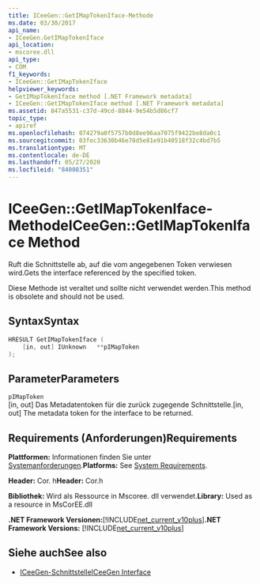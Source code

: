 ```yaml
---
title: ICeeGen::GetIMapTokenIface-Methode
ms.date: 03/30/2017
api_name:
- ICeeGen.GetIMapTokenIface
api_location:
- mscoree.dll
api_type:
- COM
f1_keywords:
- ICeeGen::GetIMapTokenIface
helpviewer_keywords:
- GetIMapTokenIface method [.NET Framework metadata]
- ICeeGen::GetIMapTokenIface method [.NET Framework metadata]
ms.assetid: 847a5531-c37d-49cd-8844-9e54b5d86cf7
topic_type:
- apiref
ms.openlocfilehash: 074279a0f5757b0d8ee96aa7075f9422be8da0c1
ms.sourcegitcommit: 03fec33630b46e78d5e81e91b40518f32c4bd7b5
ms.translationtype: MT
ms.contentlocale: de-DE
ms.lasthandoff: 05/27/2020
ms.locfileid: "84008351"
---
```

# <a name="iceegengetimaptokeniface-method"></a><span data-ttu-id="f82dd-102">ICeeGen::GetIMapTokenIface-Methode</span><span class="sxs-lookup"><span data-stu-id="f82dd-102">ICeeGen::GetIMapTokenIface Method</span></span>
<span data-ttu-id="f82dd-103">Ruft die Schnittstelle ab, auf die vom angegebenen Token verwiesen wird.</span><span class="sxs-lookup"><span data-stu-id="f82dd-103">Gets the interface referenced by the specified token.</span></span>  
  
 <span data-ttu-id="f82dd-104">Diese Methode ist veraltet und sollte nicht verwendet werden.</span><span class="sxs-lookup"><span data-stu-id="f82dd-104">This method is obsolete and should not be used.</span></span>  
  
## <a name="syntax"></a><span data-ttu-id="f82dd-105">Syntax</span><span class="sxs-lookup"><span data-stu-id="f82dd-105">Syntax</span></span>  
  
```cpp  
HRESULT GetIMapTokenIface (  
    [in, out] IUnknown   **pIMapToken  
);  
```  
  
## <a name="parameters"></a><span data-ttu-id="f82dd-106">Parameter</span><span class="sxs-lookup"><span data-stu-id="f82dd-106">Parameters</span></span>  
 `pIMapToken`  
 <span data-ttu-id="f82dd-107">[in, out] Das Metadatentoken für die zurück zugegende Schnittstelle.</span><span class="sxs-lookup"><span data-stu-id="f82dd-107">[in, out] The metadata token for the interface to be returned.</span></span>  
  
## <a name="requirements"></a><span data-ttu-id="f82dd-108">Requirements (Anforderungen)</span><span class="sxs-lookup"><span data-stu-id="f82dd-108">Requirements</span></span>  
 <span data-ttu-id="f82dd-109">**Plattformen:** Informationen finden Sie unter [Systemanforderungen](../../get-started/system-requirements.md).</span><span class="sxs-lookup"><span data-stu-id="f82dd-109">**Platforms:** See [System Requirements](../../get-started/system-requirements.md).</span></span>  
  
 <span data-ttu-id="f82dd-110">**Header:** Cor. h</span><span class="sxs-lookup"><span data-stu-id="f82dd-110">**Header:** Cor.h</span></span>  
  
 <span data-ttu-id="f82dd-111">**Bibliothek:** Wird als Ressource in Mscoree. dll verwendet.</span><span class="sxs-lookup"><span data-stu-id="f82dd-111">**Library:** Used as a resource in MsCorEE.dll</span></span>  
  
 <span data-ttu-id="f82dd-112">**.NET Framework Versionen:**[!INCLUDE[net_current_v10plus](../../../../includes/net-current-v10plus-md.md)]</span><span class="sxs-lookup"><span data-stu-id="f82dd-112">**.NET Framework Versions:** [!INCLUDE[net_current_v10plus](../../../../includes/net-current-v10plus-md.md)]</span></span>  
  
## <a name="see-also"></a><span data-ttu-id="f82dd-113">Siehe auch</span><span class="sxs-lookup"><span data-stu-id="f82dd-113">See also</span></span>

- [<span data-ttu-id="f82dd-114">ICeeGen-Schnittstelle</span><span class="sxs-lookup"><span data-stu-id="f82dd-114">ICeeGen Interface</span></span>](iceegen-interface.md)
